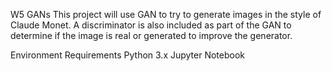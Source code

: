 W5 GANs
This project will use GAN to try to generate images in the style of Claude Monet. A discriminator is also included as part of the GAN to determine if the image is real or generated to improve the generator.

Environment Requirements
Python 3.x
Jupyter Notebook
